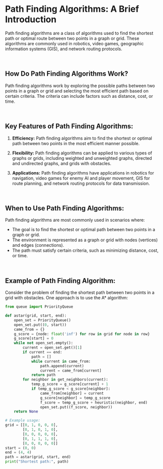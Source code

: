 # Path Finding Algorithms: A Brief Introduction

Path finding algorithms are a class of algorithms used to find the shortest path or optimal route between two points in a graph or grid. These algorithms are commonly used in robotics, video games, geographic information systems (GIS), and network routing protocols.

<br/>


## How Do Path Finding Algorithms Work?

Path finding algorithms work by exploring the possible paths between two points in a graph or grid and selecting the most efficient path based on certain criteria. The criteria can include factors such as distance, cost, or time.

<br/>


## Key Features of Path Finding Algorithms:

1. **Efficiency:** Path finding algorithms aim to find the shortest or optimal path between two points in the most efficient manner possible.

2. **Flexibility:** Path finding algorithms can be applied to various types of graphs or grids, including weighted and unweighted graphs, directed and undirected graphs, and grids with obstacles.

3. **Applications:** Path finding algorithms have applications in robotics for navigation, video games for enemy AI and player movement, GIS for route planning, and network routing protocols for data transmission.

<br/>


## When to Use Path Finding Algorithms:

Path finding algorithms are most commonly used in scenarios where:

- The goal is to find the shortest or optimal path between two points in a graph or grid.
- The environment is represented as a graph or grid with nodes (vertices) and edges (connections).
- The path must satisfy certain criteria, such as minimizing distance, cost, or time.

<br/>


## Example of Path Finding Algorithm:

Consider the problem of finding the shortest path between two points in a grid with obstacles. One approach is to use the A* algorithm:

```python
from queue import PriorityQueue

def astar(grid, start, end):
    open_set = PriorityQueue()
    open_set.put((0, start))
    came_from = {}
    g_score = {node: float('inf') for row in grid for node in row}
    g_score[start] = 0
    while not open_set.empty():
        current = open_set.get()[1]
        if current == end:
            path = []
            while current in came_from:
                path.append(current)
                current = came_from[current]
            return path
        for neighbor in get_neighbors(current):
            temp_g_score = g_score[current] + 1
            if temp_g_score < g_score[neighbor]:
                came_from[neighbor] = current
                g_score[neighbor] = temp_g_score
                f_score = temp_g_score + heuristic(neighbor, end)
                open_set.put((f_score, neighbor))
    return None

# Example usage:
grid = [[0, 1, 0, 0, 0],
        [0, 1, 0, 1, 0],
        [0, 0, 0, 0, 0],
        [0, 1, 1, 1, 0],
        [0, 0, 0, 0, 0]]
start = (0, 0)
end = (4, 4)
path = astar(grid, start, end)
print("Shortest path:", path)

```

<br/>
